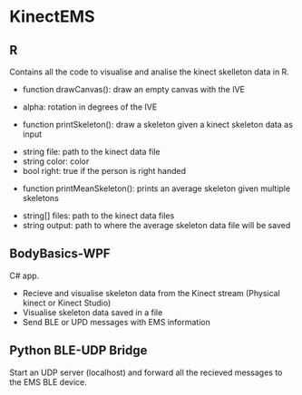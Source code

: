# KinectEMS

## R
Contains all the code to visualise and analise the kinect skelleton data in R.
- function drawCanvas(): draw an empty canvas with the IVE 
* alpha: rotation in degrees of the IVE
- function printSkeleton(): draw a skeleton given a kinect skeleton data as input
* string file: path to the kinect data file
* string color: color
* bool right: true if the person is right handed 
- function printMeanSkeleton(): prints an average skeleton given multiple skeletons
* string[] files: path to the kinect data files
* string output: path to where the average skeleton data file will be saved

## BodyBasics-WPF
C# app. 
 - Recieve and visualise skeleton data from the Kinect stream (Physical kinect or Kinect Studio)
 - Visualise skeleton data saved in a file
 - Send BLE or UPD messages with EMS information
 
 ## Python BLE-UDP Bridge
 Start an UDP server (localhost) and forward all the recieved messages to the EMS BLE device.
